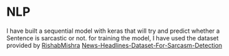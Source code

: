 # NLP
I have built a sequential model with keras that will try and predict whether a Sentence is sarcastic or not.
for training the model, I have used the dataset provided by [RishabMishra](https://github.com/rishabhmisra) [News-Headlines-Dataset-For-Sarcasm-Detection](https://github.com/rishabhmisra/News-Headlines-Dataset-For-Sarcasm-Detection#:~:text=To%20overcome%20the%20limitations%20related,categories%20(which%20are%20sarcastic).)
